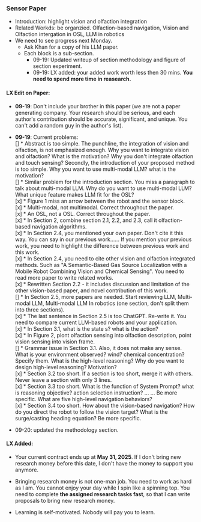 ### Sensor Paper
* Introduction: highlight vision and olfaction integration
* Related Workds: be organzied. Olfaction-based navigation, Vision and Olfaction intergation in OSL, LLM in robotics
* We need to see progress next Monday.
  * Ask Khan for a copy of his LLM paper.
  * Each block is a sub-section.
    * 09-19: Updated writeup of section methodology and figure of section experiment.
    * 09-19: LX added: your added work worth less then 30 mins. **You need to spend more time in reasearch.**

#### LX Edit on Paper:
* **09-19**: Don't include your brother in this paper (we are not a paper generating company. Your research should be serious, and each author's contribution should be accurate, significant, and unique. You can't add a random guy in the author's list). 
* **09-19**: Current problems:  
  [] * Abstract is too simple. The punchline, the integration of vision and olfaction, is not emphasized enough. Why you want to integrate vision and olfaction? What is the motivation? Why you don't integrate olfaction and touch sensing? Secondly, the introduction of your proposed method is too simple. Why you want to use multi-modal LLM? what is the motivation?  
  [] * Similar problem for the introduction section. You miss a paragraph to talk about multi-modal LLM. Why do you want to use multi-modal LLM? What unique feature makes LLM fit for the OSL?  
  [x] * Figure 1 miss an arrow between the robot and the sensor block.   
  [x] * Multi-modal, not multimodal. Correct throughout the paper.  
  [x] * An OSL, not a OSL. Correct throughout the paper.  
  [x] * In Section 2, combine section 2.1, 2.2, and 2.3, call it olfaction-based navigation algorithms.  
  [x] * In Section 2.4, you mentioned your own paper. Don't cite it this way. You can say in our previous work...... If you mention your previous work, you need to highlight the difference between previous work and this work.  
  [x] * In Section 2.4, you need to cite other vision and olfaction integrated methods. Such as "A Semantic-Based Gas Source Localization with a Mobile Robot Combining Vision and Chemical Sensing". You need to read more paper to write related works.  
  [x]   *   Rewritten Section 2.2 - it includes discussion and limitation of the other vision-based paper, and novel contribution of this work.  
  [] * In Section 2.5, more papers are needed. Start reviewing LLM, Multi-modal LLM, Multi-modal LLM In robotics (one section, don't split them into three sections).  
  [x] * The last sentence in Section 2.5 is too ChatGPT. Re-write it. You need to compare current LLM-based robots and your application.  
  [x] * In Section 3.1, what is the state s? what is the action?  
  [x] * In Figure 2, piont olfaction sensing into olfaction description, point vision sensing into vision frame.  
  [] * Grammar issue in Section 3.1. Also, it does not make any sense. What is your environment observed? wind? chemical concentration? Specify them. What is the high-level reasoning? Why do you want to design high-level reasoning? Motivation?  
  [x] * Section 3.2 too short. If a section is too short, merge it with others. Never leave a section with only 3 lines.  
  [x] * Section 3.3 too short. What is the function of System Prompt? what is reasoning objective? action selection instruction? ... ... Be more specific. What are five high-level navigation behaviors?  
  [x] * Section 3.4 too short. How about the vision-based navigation? How do you direct the robot to follow the vision target? What is the surge/casting heading equation? Be more specific.  

* 09-20: updated the methodology section.

#### LX Added:
* Your current contract ends up at **May 31, 2025**. If I don't bring new research money before this date, I don't have the money to support you anymore. 
  
* Bringing research money is not one-man job. You need to work as hard as I am. You cannot enjoy your day while I spin like a spinning top. You need to complete **the assigned research tasks fast**, so that I can write proposals to bring new research money. 

* Learning is self-motivated. Nobody will pay you to learn. 
